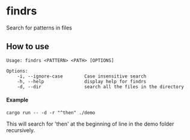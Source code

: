 # findrs

Search for patterns in files

## How to use

```
Usage: findrs <PATTERN> <PATH> [OPTIONS]

Options:
	-i, --ignore-case   	 Case insensitive search
	-h, --help          	 display help for findrs
	-d, --dir           	 search all the files in the directory
```

#### Example

```
cargo run -- -d -r "^then" ./demo
```

This will search for 'then' at the beginning of line in the demo folder recursively.
